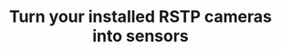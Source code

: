 ---
title: Turn your installed RSTP cameras into sensors
permalink: /docs/projects/jetson_deepstream/
redirect_to: /docs/jetson_deepstream
excerpt: Turn your installed RSTP cameras into sensors with Deepstream
header:
  overlay_image: 
  overlay_full: true
  teaser: /assets/images/jetson_deepstream.png
icons:
  - url: /assets/images/ICON_jetsonnano.PNG
    target: https://www.nvidia.com/en-us/autonomous-machines/embedded-systems/jetson-nano/
    title: NVIDIA Jetson Nano
difficulty: MEDIUM
last_modified_at: 2019-11-05
tags: ["vision"]
---